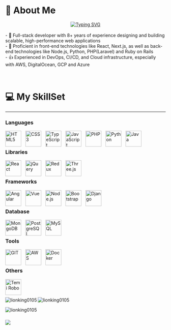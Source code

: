# 💫 About Me

<div align="center">
  <a href="https://git.io/typing-svg"><img src="https://readme-typing-svg.herokuapp.com?font=Pacifico&pause=1000&center=true&vCenter=true&width=670&height=100&lines=Cybersecurity+Expert;8%2B+years+experience;Always+learning+new+tech" alt="Typing SVG" /></a>
</div>

<br/>
- 🔭 Full-stack developer with 8+ years of experience designing and building scalable, high-performance web applications<br/>
- 🌱 Proficient in front-end technologies like React, Next.js, as well as back-end technologies like Node.js, Python, PHP(Laravel) and Ruby on Rails<br/>
- 👍 Experienced in DevOps, CI/CD, and Cloud infrastructure, especially with AWS, DigitalOcean, GCP and Azure<br/>
<br/><br/>

# 💻 My SkillSet
---

### Languages

<img align="left" alt="HTML5" width="50px" style="padding-right:10px;" src="https://cdn.jsdelivr.net/gh/devicons/devicon/icons/html5/html5-plain.svg" />
<img align="left" alt="CSS3" width="50px" style="padding-right:10px;" src="https://cdn.jsdelivr.net/gh/devicons/devicon/icons/css3/css3-plain.svg" />
<img align="left" alt="TypeScript" width="50px" style="padding-right:10px;" src="https://techstack-generator.vercel.app/ts-icon.svg" />
<img align="left" alt="JavaScript" width="50px" style="padding-right:10px;" src="https://techstack-generator.vercel.app/js-icon.svg" />
<img align="left" alt="PHP" width="50px" style="padding-right:10px;" src="https://cdn.jsdelivr.net/gh/devicons/devicon/icons/php/php-plain.svg" />
<img align="left" alt="Python" width="50px" style="padding-right:10px;" src="https://techstack-generator.vercel.app/python-icon.svg" />
<img align="left" alt="Java" width="50px" style="padding-right:10px;" src="https://techstack-generator.vercel.app/java-icon.svg" /><br/>
<br/>

### Libraries

<img align="left" alt="React" width="50px" style="padding-right:10px;" src="https://techstack-generator.vercel.app/react-icon.svg" />
<img align="left" alt="jQuery" width="50px" style="padding-right:10px;" src="https://cdn.jsdelivr.net/gh/devicons/devicon/icons/jquery/jquery-plain.svg" />
<img align="left" alt="Redux" width="50px" style="padding-right:10px;" src="https://techstack-generator.vercel.app/redux-icon.svg" />
<img align="left" alt="Three.js" width="50px" style="padding-right:10px;" src="https://cdn.jsdelivr.net/gh/devicons/devicon/icons/threejs/threejs-original.svg" /><br/>
<br/>

### Frameworks

<img align="left" alt="Angular" width="50px" style="padding-right:10px;" src="https://cdn.jsdelivr.net/gh/devicons/devicon/icons/angularjs/angularjs-plain.svg" />
<img align="left" alt="Vue" width="50px" style="padding-right:10px;" src="https://cdn.jsdelivr.net/gh/devicons/devicon/icons/vuejs/vuejs-plain.svg" />
<img align="left" alt="Node.js" width="50px" style="padding-right:10px;" src="https://cdn.jsdelivr.net/gh/devicons/devicon/icons/nodejs/nodejs-plain.svg" />
<img align="left" alt="Bootstrap" width="50px" style="padding-right:10px;" src="https://cdn.jsdelivr.net/gh/devicons/devicon/icons/bootstrap/bootstrap-plain.svg" />
<img align="left" alt="Django" width="50px" style="padding-right:10px;" src="https://techstack-generator.vercel.app/django-icon.svg" /><br/>
<br/>

### Database

<img align="left" alt="MongoDB" width="50px" style="padding-right:10px;" src="https://cdn.jsdelivr.net/gh/devicons/devicon/icons/mongodb/mongodb-plain.svg" />
<img align="left" alt="PostgreSQL" width="50px" style="padding-right:10px;" src="https://cdn.jsdelivr.net/gh/devicons/devicon/icons/postgresql/postgresql-plain.svg" />
<img align="left" alt="MySQL" width="50px" style="padding-right:10px;" src="https://techstack-generator.vercel.app/mysql-icon.svg" /><br/>
<br/>

### Tools

<img align="left" alt="GIT" width="50px" style="padding-right:10px;" src="https://cdn.jsdelivr.net/gh/devicons/devicon/icons/git/git-plain.svg" />
<img align="left" alt="AWS" width="50px" style="padding-right:10px;" src="https://techstack-generator.vercel.app/aws-icon.svg" />
<img align="left" alt="Docker" width="50px" style="padding-right:10px;" src="https://techstack-generator.vercel.app/docker-icon.svg" /><br/>

<br/>

### Others

<img title="Temi Robo" align="left" alt="Temi Robo" width="50px" style="padding-right:10px;" src="https://user-images.githubusercontent.com/67447840/220040155-de098efa-a4c3-42d3-ae99-724e09360704.png" /><br /><br />

### 
<p><img align="left" src="https://github-readme-stats.vercel.app/api/top-langs?username=lionking0105&show_icons=true&locale=en&layout=compact&theme=onedark" alt="lionking0105" /></p>

<p><img align="center" src="https://github-readme-stats.vercel.app/api?username=lionking0105&show_icons=true&locale=en&theme=onedark" alt="lionking0105" /></p>

<p><img align="center" src="https://github-readme-streak-stats.herokuapp.com/?user=lionking0105&theme=onedark" alt="lionking0105" /></p>

### 
<img src="https://github-profile-trophy.vercel.app/?username=lionking0105&theme=gruvbox&title=Stars,Followers,Commits,PullRequest,Issues,Repositories" />
